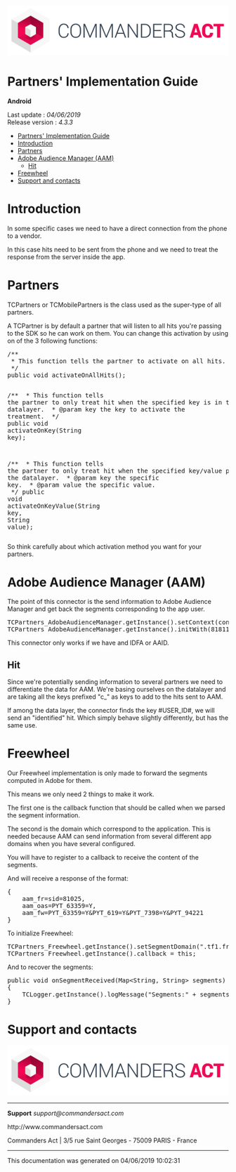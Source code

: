 
<html>
<body>
<p><img alt="alt tag" src="../res/ca_logo.png" /></p>
<h1 id="partners-implementation-guide">Partners' Implementation Guide</h1>
<p><strong>Android</strong></p>
<p>Last update : <em>04/06/2019</em><br />
Release version : <em>4.3.3</em></p>
<p><div id="end_first_page" /></p>

<div class="toc">
<ul>
<li><a href="#partners-implementation-guide">Partners' Implementation Guide</a></li>
<li><a href="#introduction">Introduction</a></li>
<li><a href="#partners">Partners</a></li>
<li><a href="#adobe-audience-manager-aam">Adobe Audience Manager (AAM)</a><ul>
<li><a href="#hit">Hit</a></li>
</ul>
</li>
<li><a href="#freewheel">Freewheel</a></li>
<li><a href="#support-and-contacts">Support and contacts</a></li>
</ul>
</div>
<h1 id="introduction">Introduction</h1>
<p>In some specific cases we need to have a direct connection from the phone to a vendor.</p>
<p>In this case hits need to be sent from the phone and we need to treat the response from the server inside the app.</p>
<h1 id="partners">Partners</h1>
<p>TCPartners or TCMobilePartners is the class used as the super-type of all partners.</p>
<p>A TCPartner is by default a partner that will listen to all hits you're passing to the SDK so he can work on them.
You can change this activation by using on of the 3 following functions:</p>
<div class="codehilite"><pre><span></span><span class="cm">/**</span>
<span class="cm"> * This function tells the partner to activate on all hits.</span>
<span class="cm"> */</span>
<span class="kd">public</span> <span class="kt">void</span> <span class="nf">activateOnAllHits</span><span class="o">();</span>

<span class="cm">/**</span>
<span class="cm"> * This function tells the partner to only treat hit when the specified key is in the datalayer.</span>
<span class="cm"> * @param key the key to activate the treatment.</span>
<span class="cm"> */</span>
<span class="kd">public</span> <span class="kt">void</span> <span class="nf">activateOnKey</span><span class="o">(</span><span class="n">String</span> <span class="n">key</span><span class="o">);</span>

<span class="cm">/**</span>
<span class="cm"> * This function tells the partner to only treat hit when the specified key/value pair is in the datalayer.</span>
<span class="cm"> * @param key the specific key.</span>
<span class="cm"> * @param value the specific value.</span>
<span class="cm"> */</span>
<span class="kd">public</span> <span class="kt">void</span> <span class="nf">activateOnKeyValue</span><span class="o">(</span><span class="n">String</span> <span class="n">key</span><span class="o">,</span> <span class="n">String</span> <span class="n">value</span><span class="o">);</span>
</pre></div>


<p>So think carefully about which activation method you want for your partners.</p>
<h1 id="adobe-audience-manager-aam">Adobe Audience Manager (AAM)</h1>
<p>The point of this connector is the send information to Adobe Audience Manager and get back the segments corresponding to the app user.</p>
<div class="codehilite"><pre><span></span><span class="n">TCPartners_AdobeAudienceManager</span><span class="o">.</span><span class="na">getInstance</span><span class="o">().</span><span class="na">setContext</span><span class="o">(</span><span class="n">context</span><span class="o">);</span>
<span class="n">TCPartners_AdobeAudienceManager</span><span class="o">.</span><span class="na">getInstance</span><span class="o">().</span><span class="na">initWith</span><span class="o">(</span><span class="mi">81811</span><span class="o">,</span> <span class="mi">20201</span><span class="o">);</span>
</pre></div>


<p>This connector only works if we have and IDFA or AAID.</p>
<h2 id="hit">Hit</h2>
<p>Since we're potentially sending information to several partners we need to differentiate the data for AAM.
We're basing ourselves on the datalayer and are taking all the keys prefixed "c_" as keys to add to the hits sent to AAM.</p>
<p>If among the data layer, the connector finds the key #USER_ID#, we will send an "identified" hit. Which simply behave slightly differently, but has the same use.</p>
<h1 id="freewheel">Freewheel</h1>
<p>Our Freewheel implementation is only made to forward the segments computed in Adobe for them.</p>
<p>This means we only need 2 things to make it work.</p>
<p>The first one is the callback function that should be called when we parsed the segment information.</p>
<p>The second is the domain which correspond to the application. This is needed because AAM can send information from several different app domains when you have several configured.</p>
<p>You will have to register to a callback to receive the content of the segments.</p>
<p>And will receive a response of the format:</p>
<div class="codehilite"><pre><span></span><span class="p">{</span>
    <span class="err">aam_fr=sid=81025,</span>
    <span class="err">aam_oas=PYT_63359=Y,</span>
    <span class="err">aam_fw=PYT_63359=Y&amp;PYT_619=Y&amp;PYT_7398=Y&amp;PYT_94221</span>
<span class="p">}</span>
</pre></div>


<p>To initialize Freewheel:</p>
<div class="codehilite"><pre><span></span><span class="n">TCPartners_Freewheel</span><span class="o">.</span><span class="na">getInstance</span><span class="o">().</span><span class="na">setSegmentDomain</span><span class="o">(</span><span class="s">&quot;.tf1.fr&quot;</span><span class="o">);</span>
<span class="n">TCPartners_Freewheel</span><span class="o">.</span><span class="na">getInstance</span><span class="o">().</span><span class="na">callback</span> <span class="o">=</span> <span class="k">this</span><span class="o">;</span>
</pre></div>


<p>And to recover the segments:</p>
<div class="codehilite"><pre><span></span><span class="kd">public</span> <span class="kt">void</span> <span class="nf">onSegmentReceived</span><span class="o">(</span><span class="n">Map</span><span class="o">&lt;</span><span class="n">String</span><span class="o">,</span> <span class="n">String</span><span class="o">&gt;</span> <span class="n">segments</span><span class="o">)</span>
<span class="o">{</span>
    <span class="n">TCLogger</span><span class="o">.</span><span class="na">getInstance</span><span class="o">().</span><span class="na">logMessage</span><span class="o">(</span><span class="s">&quot;Segments:&quot;</span> <span class="o">+</span> <span class="n">segments</span><span class="o">,</span> <span class="n">Log</span><span class="o">.</span><span class="na">ERROR</span><span class="o">);</span>
<span class="o">}</span>
</pre></div>


<h1 id="support-and-contacts">Support and contacts</h1>
<p><img alt="alt tag" src="../res/ca_logo.png" /></p>
<hr />
<p><strong>Support</strong>
<em>support@commandersact.com</em></p>
<p>http://www.commandersact.com</p>
<p>Commanders Act | 3/5 rue Saint Georges - 75009 PARIS - France</p>
<hr />
<p>This documentation was generated on 04/06/2019 10:02:31</p>
</body>
</html>